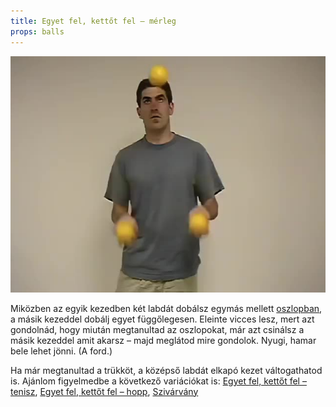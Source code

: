 ```yaml
---
title: Egyet fel, kettőt fel – mérleg
props: balls
---
```


![Egyet fel, kettőt fel – mérleg](/site/videos/poster/oneuptwoup.jpg)

Miközben az egyik kezedben két labdát dobálsz egymás mellett [oszlopban](/site/hu/oszlopok/README.md), a másik kezeddel dobálj egyet függőlegesen. Eleinte vicces lesz, mert azt gondolnád, hogy miután megtanultad az oszlopokat, már azt csinálsz a másik kezeddel amit akarsz – majd meglátod mire gondolok. Nyugi, hamar bele lehet jönni. (A ford.)

Ha már megtanultad a trükköt, a középső labdát elkapó kezet váltogathatod is. Ajánlom figyelmedbe a következő variációkat is: [Egyet fel, kettőt fel – tenisz](/site/hu/egyet-fel-kettot-fel-tenisz/README.md), [Egyet fel, kettőt fel – hopp](/site/hu/egyet-fel-kettot-fel-hopp/README.md), [Szivárvány](/site/hu/szivarvany/README.md)


